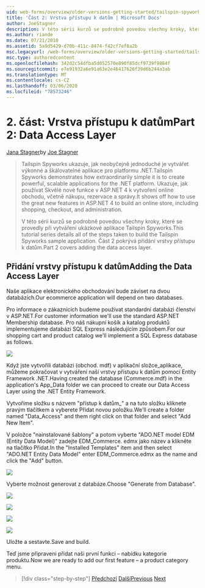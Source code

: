 ```yaml
---
uid: web-forms/overview/older-versions-getting-started/tailspin-spyworks/tailspin-spyworks-part-2
title: 'Část 2: Vrstva přístupu k datům | Microsoft Docs'
author: JoeStagner
description: V této sérii kurzů se podrobně povedou všechny kroky, které se provedly při vytváření ukázkové aplikace Tailspin Spyworks. Část 2 pokrývá přidání vrstvy přístupu k datům.
ms.author: riande
ms.date: 07/21/2010
ms.assetid: 5a9d5429-d70b-411c-8474-f42cf7ef8a2b
msc.legacyurl: /web-forms/overview/older-versions-getting-started/tailspin-spyworks/tailspin-spyworks-part-2
msc.type: authoredcontent
ms.openlocfilehash: 342d2c54dfba5d052570e890f85dcf9739f9884f
ms.sourcegitcommit: e7e91932a6e91a63e2e46417626f39d6b244a3ab
ms.translationtype: MT
ms.contentlocale: cs-CZ
ms.lasthandoff: 03/06/2020
ms.locfileid: "78573246"
---
```

# <a name="part-2-data-access-layer"></a><span data-ttu-id="6f578-104">2\. část: Vrstva přístupu k datům</span><span class="sxs-lookup"><span data-stu-id="6f578-104">Part 2: Data Access Layer</span></span>

<span data-ttu-id="6f578-105">[Jana Stagner](https://github.com/JoeStagner)</span><span class="sxs-lookup"><span data-stu-id="6f578-105">by [Joe Stagner](https://github.com/JoeStagner)</span></span>

> <span data-ttu-id="6f578-106">Tailspin Spyworks ukazuje, jak neobyčejně jednoduché je vytvářet výkonné a škálovatelné aplikace pro platformu .NET.</span><span class="sxs-lookup"><span data-stu-id="6f578-106">Tailspin Spyworks demonstrates how extraordinarily simple it is to create powerful, scalable applications for the .NET platform.</span></span> <span data-ttu-id="6f578-107">Ukazuje, jak používat Skvělé nové funkce v ASP.NET 4 k vytvoření online obchodu, včetně nákupu, rezervace a správy.</span><span class="sxs-lookup"><span data-stu-id="6f578-107">It shows off how to use the great new features in ASP.NET 4 to build an online store, including shopping, checkout, and administration.</span></span>
> 
> <span data-ttu-id="6f578-108">V této sérii kurzů se podrobně povedou všechny kroky, které se provedly při vytváření ukázkové aplikace Tailspin Spyworks.</span><span class="sxs-lookup"><span data-stu-id="6f578-108">This tutorial series details all of the steps taken to build the Tailspin Spyworks sample application.</span></span> <span data-ttu-id="6f578-109">Část 2 pokrývá přidání vrstvy přístupu k datům.</span><span class="sxs-lookup"><span data-stu-id="6f578-109">Part 2 covers adding the data access layer.</span></span>

## <a id="_Toc260221668"></a><span data-ttu-id="6f578-110">Přidání vrstvy přístupu k datům</span><span class="sxs-lookup"><span data-stu-id="6f578-110">Adding the Data Access Layer</span></span>

<span data-ttu-id="6f578-111">Naše aplikace elektronického obchodování bude záviset na dvou databázích.</span><span class="sxs-lookup"><span data-stu-id="6f578-111">Our ecommerce application will depend on two databases.</span></span>

<span data-ttu-id="6f578-112">Pro informace o zákaznících budeme používat standardní databázi členství v ASP.NET.</span><span class="sxs-lookup"><span data-stu-id="6f578-112">For customer information we'll use the standard ASP.NET Membership database.</span></span> <span data-ttu-id="6f578-113">Pro náš nákupní košík a katalog produktů implementujeme databázi SQL Express následujícím způsobem.</span><span class="sxs-lookup"><span data-stu-id="6f578-113">For our shopping cart and product catalog we'll implement a SQL Express database as follows.</span></span>

![](tailspin-spyworks-part-2/_static/image1.jpg)

<span data-ttu-id="6f578-114">Když jste vytvořili databázi (obchod. mdf) v aplikační složce\_aplikace, můžeme pokračovat v vytváření naší vrstvy přístupu k datům pomocí Entity Framework .NET.</span><span class="sxs-lookup"><span data-stu-id="6f578-114">Having created the database (Commerce.mdf) in the application's App\_Data folder we can proceed to create our Data Access Layer using the .NET Entity Framework.</span></span>

<span data-ttu-id="6f578-115">Vytvoříme složku s názvem "přístup k datům\_" a na tuto složku kliknete pravým tlačítkem a vyberete Přidat novou položku.</span><span class="sxs-lookup"><span data-stu-id="6f578-115">We'll create a folder named "Data\_Access" and them right click on that folder and select "Add New Item".</span></span>

<span data-ttu-id="6f578-116">V položce "nainstalované šablony" a potom vyberte "ADO.NET model EDM (Entity Data Model)" zadejte EDM\_Commerce. edmx jako název a klikněte na tlačítko Přidat.</span><span class="sxs-lookup"><span data-stu-id="6f578-116">In the "Installed Templates" item and then select "ADO.NET Entity Data Model" enter EDM\_Commerce.edmx as the name and click the "Add" button.</span></span>

![](tailspin-spyworks-part-2/_static/image2.jpg)

<span data-ttu-id="6f578-117">Vyberte možnost generovat z databáze.</span><span class="sxs-lookup"><span data-stu-id="6f578-117">Choose "Generate from Database".</span></span>

![](tailspin-spyworks-part-2/_static/image1.png)

![](tailspin-spyworks-part-2/_static/image2.png)

![](tailspin-spyworks-part-2/_static/image3.png)

![](tailspin-spyworks-part-2/_static/image3.jpg)

<span data-ttu-id="6f578-118">Uložte a sestavte.</span><span class="sxs-lookup"><span data-stu-id="6f578-118">Save and build.</span></span>

<span data-ttu-id="6f578-119">Teď jsme připraveni přidat naši první funkci – nabídku kategorie produktu.</span><span class="sxs-lookup"><span data-stu-id="6f578-119">Now we are ready to add our first feature – a product category menu.</span></span>

> [!div class="step-by-step"]
> <span data-ttu-id="6f578-120">[Předchozí](tailspin-spyworks-part-1.md)
> [Další](tailspin-spyworks-part-3.md)</span><span class="sxs-lookup"><span data-stu-id="6f578-120">[Previous](tailspin-spyworks-part-1.md)
[Next](tailspin-spyworks-part-3.md)</span></span>
